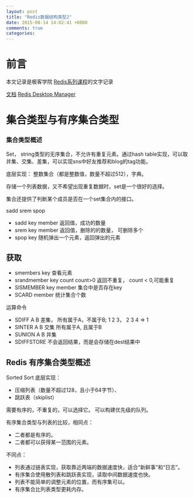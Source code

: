 ```yaml
---
layout: post
title: "Redis数据结构类型2"
date: 2015-08-14 14:02:41 +0800
comments: true
categories: 
---
```

# 前言
本文记录是极客学院 [Redis系列课程](http://www.jikexueyuan.com/course/1693_1.html?ss=2)的文字记录

[文档](http://redisdoc.com/)
[Redis Desktop Manager](http://redisdesktop.com/download)
# 集合类型与有序集合类型

### 集合类型概述

Set， string类型的无序集合，不允许有重复元素。通过hash table实现，可以取并集、交集、差集，可以实现sns中好友推荐和blog的tag功能。

底层实现： 整数集合（都是整数值，数量不超过512），字典。

存储一个列表数据，又不希望出现重复数据时，set是一个很好的选择。

集合还提供了判断某个成员是否在一个set集合内的接口。


sadd srem spop
- sadd key member 返回值，成功的数量
- srem key member 返回值，删除的的数量， 可删除多个
- spop key 随机弹出一个元素，返回弹出的元素

获取
- 
- smembers key	查看元素
- srandmember key count  count>0 返回不重复， count < 0,可能重复
- SISMEMBER key member  集合中是否存在key
- SCARD member  统计集合个数

运算命令
- SDIFF A B 差集， 所有属于A，不属于B; 1 2 3， 2 3 4 => 1 
- SINTER A B  交集  所有属于A, 且属于B
- SUNION A B  并集
- SDIFFSTORE  不会返回结果，而是会存储在dest结果中

## Redis 有序集合类型概述
Sorted Sort
底层实现： 

- 压缩列表（数量不超过128，且小于64字节）、
- 跳跃表（skiplist）

需要有序的，不重复的，可以选择它。 可以构建优先级的队列。

有序集合类型与列表的比较，相同点：

- 二者都是有序的。
- 二者都可以获得某一范围的元素。

不同点：

- 列表通过链表实现，获取靠近两端的数据速度快，适合“新鲜事”和“日志”。
- 有序集合使用散列表和跳跃表实现，读取中间数据速度也快。
- 列表不能简单的调整元素的位置，而有序集可以。
- 有序集合比列表类型更耗内存。


